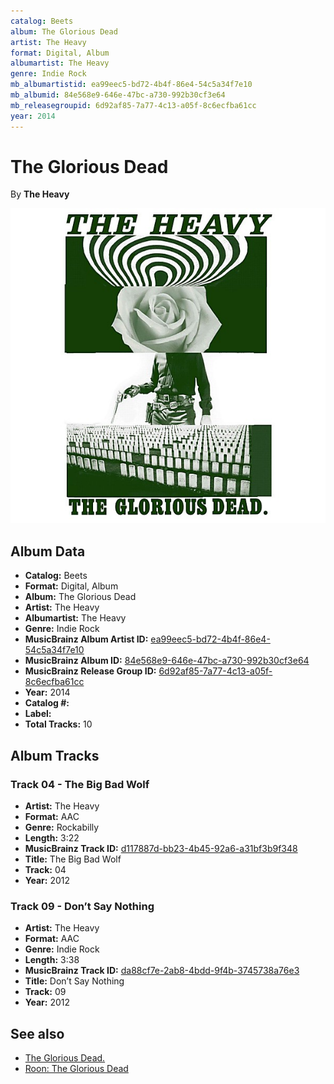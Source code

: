 ```yaml
---
catalog: Beets
album: The Glorious Dead
artist: The Heavy
format: Digital, Album
albumartist: The Heavy
genre: Indie Rock
mb_albumartistid: ea99eec5-bd72-4b4f-86e4-54c5a34f7e10
mb_albumid: 84e568e9-646e-47bc-a730-992b30cf3e64
mb_releasegroupid: 6d92af85-7a77-4c13-a05f-8c6ecfba61cc
year: 2014
---
```


# The Glorious Dead

By **The Heavy**

![](../../assets/beetscovers/The_Heavy-The_Glorious_Dead.jpg)

## Album Data

- **Catalog:** Beets
- **Format:** Digital, Album
- **Album:** The Glorious Dead
- **Artist:** The Heavy
- **Albumartist:** The Heavy
- **Genre:** Indie Rock
- **MusicBrainz Album Artist ID:** [ea99eec5-bd72-4b4f-86e4-54c5a34f7e10](https://musicbrainz.org/artist/ea99eec5-bd72-4b4f-86e4-54c5a34f7e10)
- **MusicBrainz Album ID:** [84e568e9-646e-47bc-a730-992b30cf3e64](https://musicbrainz.org/release/84e568e9-646e-47bc-a730-992b30cf3e64)
- **MusicBrainz Release Group ID:** [6d92af85-7a77-4c13-a05f-8c6ecfba61cc](https://musicbrainz.org/release-group/6d92af85-7a77-4c13-a05f-8c6ecfba61cc)
- **Year:** 2014
- **Catalog #:** 
- **Label:** 
- **Total Tracks:** 10

## Album Tracks

### Track 04 - The Big Bad Wolf

- **Artist:** The Heavy
- **Format:** AAC
- **Genre:** Rockabilly
- **Length:** 3:22
- **MusicBrainz Track ID:** [d117887d-bb23-4b45-92a6-a31bf3b9f348](https://musicbrainz.org/recording/d117887d-bb23-4b45-92a6-a31bf3b9f348)
- **Title:** The Big Bad Wolf
- **Track:** 04
- **Year:** 2012

### Track 09 - Don’t Say Nothing

- **Artist:** The Heavy
- **Format:** AAC
- **Genre:** Indie Rock
- **Length:** 3:38
- **MusicBrainz Track ID:** [da88cf7e-2ab8-4bdd-9f4b-3745738a76e3](https://musicbrainz.org/recording/da88cf7e-2ab8-4bdd-9f4b-3745738a76e3)
- **Title:** Don’t Say Nothing
- **Track:** 09
- **Year:** 2012


## See also

- [The Glorious Dead.](The_Glorious_Dead_2.md)
- [Roon: The Glorious Dead](../../Roon/The_Heavy/The_Glorious_Dead.md)
